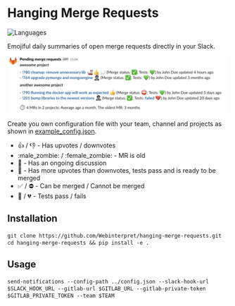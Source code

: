 Hanging Merge Requests
======================

![Languages](https://img.shields.io/github/languages/top/Webinterpret/hanging-merge-requests.svg)

Emojiful daily summaries of open merge requests directly in your Slack.

![Example summary](docs/demo.png?raw=true "Example summary")

Create you own configuration file with your team, channel and projects as shown in [example_config.json](example_config.json).

- :thumbsup: / :thumbsdown: - Has upvotes / downvotes
- :male_zombie: / :female_zombie: - MR is old
- :thought_balloon: - Has an ongoing discussion
- :ship: - Has more upvotes than downvotes, tests pass and is ready to be merged
- :white_check_mark: / :no_entry: - Can be merged / Cannot be merged
- :green_heart: / :broken_heart: - Tests pass / fails

Installation
------------

    git clone https://github.com/Webinterpret/hanging-merge-requests.git
    cd hanging-merge-requests && pip install -e .
  
Usage
-----

    send-notifications --config-path ../config.json --slack-hook-url $SLACK_HOOK_URL --gitlab-url $GITLAB_URL --gitlab-private-token $GITLAB_PRIVATE_TOKEN --team $TEAM
